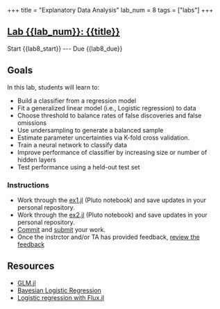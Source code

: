 +++
title = "Explanatory Data Analysis"
lab_num = 8
tags = ["labs"]
+++

## [Lab {{lab_num}}: {{title}}](https://github.com/PsuAstro416/lab8)

Start {{lab8_start}} ---
Due {{lab8_due}}  


## Goals
In this lab, students will learn to:
- Build a classifier from a regression model
- Fit a generalized linear model (i.e., Logistic regression) to data
- Choose threshold to balance rates of false discoveries and false omissions
- Use undersampling to generate a balanced sample
- Estimate parameter uncertainties via K-fold cross validation.
- Train a neural network to classify data
- Improve performance of classifier by increasing size or number of hidden layers
- Test performance using a held-out test set

### Instructions
- Work through the [ex1.jl](https://psuastro416.github.io/lab8/ex1.html) (Pluto notebook) and save updates in your personal repository.  
- Work through the [ex2.jl](https://psuastro416.github.io/lab8/ex2.html) (Pluto notebook) and save updates in your personal repository.  
- [Commit](/tips/labs/commit) and [submit](/tips/labs/submitting/) your work.
- Once the instrctor and/or TA has provided feedback, [review the feedback](/tips/labs/feedback/)

## Resources
- [GLM.jl](https://juliastats.org/GLM.jl/dev/)
- [Bayesian Logistic Regression](https://turing.ml/dev/tutorials/02-logistic-regression/)
- [Logistic regression with Flux.jl](https://fluxml.ai/Flux.jl/stable/tutorials/logistic_regression/)
